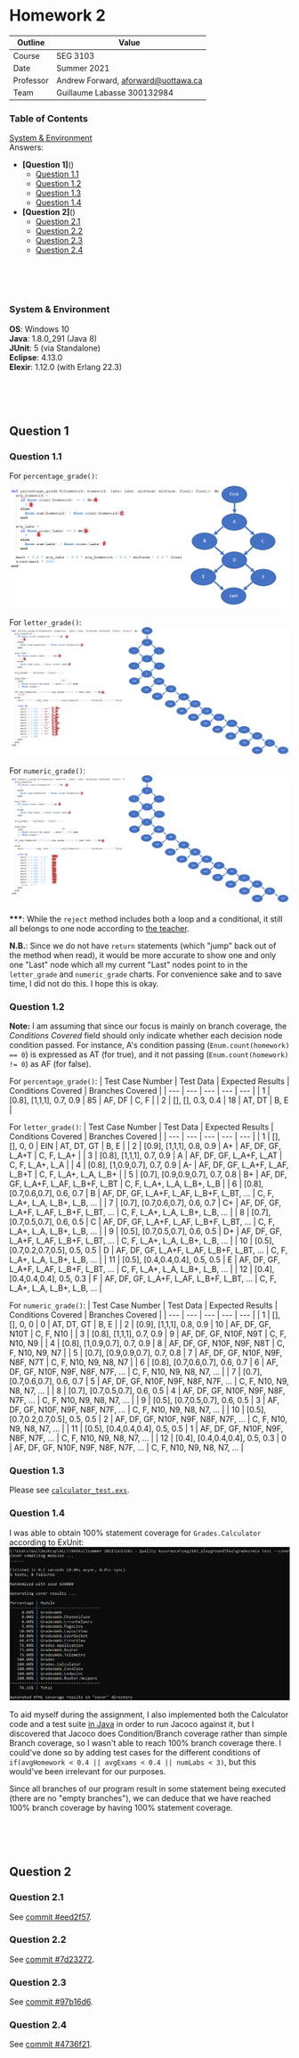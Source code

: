 # Homework 2

| Outline | Value |
| --- | --- |
| Course | SEG 3103 |
| Date | Summer 2021 |
| Professor | Andrew Forward, aforward@uottawa.ca |
| Team | Guillaume Labasse 300132984 |

### Table of Contents  
[System & Environment](#system--environment)  
Answers:
* **[Question 1]**()  
	* [Question 1.1]()
	* [Question 1.2]()
	* [Question 1.3]()
	* [Question 1.4]()
* **[Question 2]**()  
	* [Question 2.1]()
	* [Question 2.2]()
	* [Question 2.3]()
	* [Question 2.4]()

<br><br><br>

### System & Environment

**OS**: Windows 10<br>
**Java**: 1.8.0_291 (Java 8)<br>
**JUnit**: 5 (via Standalone)<br>
**Eclipse**: 4.13.0<br>
**Elexir**: 1.12.0 (with Erlang 22.3)

<br><br><br>

## Question 1

### Question 1.1
For `percentage_grade()`:
![Simplified flowchart, percent_grade](assets/scfg_percent.png)

For `letter_grade()`:
![Simplified flowchart, letter_grade](assets/scfg_letter.png)

For `numeric_grade()`:
![Simplified flowchart, numeric_grade](assets/scfg_num.png)

**\*\*\***: While the `reject` method includes both a loop and a conditional, it still all belongs to one node according to [the teacher](https://piazza.com/class/knxg0zgsce5jp?cid=206). 

**N.B.**: Since we do not have `return` statements (which "jump" back out of the method when read), it would be more accurate to show one and only one "Last" node which all my current "Last" nodes point to in the `letter_grade` and `numeric_grade` charts. For convenience sake and to save time, I did not do this. I hope this is okay.

### Question 1.2
**Note:** I am assuming that since our focus is mainly on branch coverage, the *Conditions Covered* field should only indicate whether each decision node condition passed. For instance, A's condition passing (`Enum.count(homework) == 0`) is expressed as AT (for true), and it not passing (`Enum.count(homework) != 0`) as AF (for false).

For `percentage_grade()`:
| Test Case Number | Test Data | Expected Results | Conditions Covered | Branches Covered |
| --- | --- | --- | --- | --- |
| 1 | [0.8], [1,1,1], 0.7, 0.9 | 85 | AF, DF | C, F |
| 2 | [], [], 0.3, 0.4 | 18 | AT, DT | B, E |

For `letter_grade()`:
| Test Case Number | Test Data | Expected Results | Conditions Covered | Branches Covered |
| --- | --- | --- | --- | --- |
| 1 |  [], [], 0, 0 | EIN                      | AT, DT, GT | B, E |
| 2 |  [0.9], [1,1,1], 0.8, 0.9 | A+           | AF, DF, GF, L_A+T | C, F, L_A+ |
| 3 |  [0.8], [1,1,1], 0.7, 0.9 | A            | AF, DF, GF, L_A+F, L_AT | C, F, L_A+, L_A |
| 4 |  [0.8], [1,0.9,0.7], 0.7, 0.9 | A-       | AF, DF, GF, L_A+F, L_AF, L_B+T | C, F, L_A+, L_A, L_B+ |
| 5 |  [0.7], [0.9,0.9,0.7], 0.7, 0.8 | B+     | AF, DF, GF, L_A+F, L_AF, L_B+F, L_BT | C, F, L_A+, L_A, L_B+, L_B |
| 6 |  [0.8], [0.7,0.6,0.7], 0.6, 0.7 | B      | AF, DF, GF, L_A+F, L_AF, L_B+F, L_BT, ... | C, F, L_A+, L_A, L_B+, L_B, ... |
| 7 |  [0.7], [0.7,0.6,0.7], 0.6, 0.7 | C+     | AF, DF, GF, L_A+F, L_AF, L_B+F, L_BT, ... | C, F, L_A+, L_A, L_B+, L_B, ... |
| 8 |  [0.7], [0.7,0.5,0.7], 0.6, 0.5 | C      | AF, DF, GF, L_A+F, L_AF, L_B+F, L_BT, ... | C, F, L_A+, L_A, L_B+, L_B, ... |
| 9 |  [0.5], [0.7,0.5,0.7], 0.6, 0.5 | D+     | AF, DF, GF, L_A+F, L_AF, L_B+F, L_BT, ... | C, F, L_A+, L_A, L_B+, L_B, ... |
| 10 | [0.5], [0.7,0.2,0.7,0.5], 0.5, 0.5 | D  | AF, DF, GF, L_A+F, L_AF, L_B+F, L_BT, ... | C, F, L_A+, L_A, L_B+, L_B, ... |
| 11 | [0.5], [0.4,0.4,0.4], 0.5, 0.5 | E      | AF, DF, GF, L_A+F, L_AF, L_B+F, L_BT, ... | C, F, L_A+, L_A, L_B+, L_B, ... |
| 12 | [0.4], [0.4,0.4,0.4], 0.5, 0.3 | F      | AF, DF, GF, L_A+F, L_AF, L_B+F, L_BT, ... | C, F, L_A+, L_A, L_B+, L_B, ... |

For `numeric_grade()`:
| Test Case Number | Test Data | Expected Results | Conditions Covered | Branches Covered |
| --- | --- | --- | --- | --- |
| 1 |  [], [], 0, 0 | 0                        | AT, DT, GT | B, E |
| 2 |  [0.9], [1,1,1], 0.8, 0.9 | 10           | AF, DF, GF, N10T | C, F, N10 |
| 3 |  [0.8], [1,1,1], 0.7, 0.9 | 9            | AF, DF, GF, N10F, N9T | C, F, N10, N9 |
| 4 |  [0.8], [1,0.9,0.7], 0.7, 0.9 | 8        | AF, DF, GF, N10F, N9F, N8T | C, F, N10, N9, N7 |
| 5 |  [0.7], [0.9,0.9,0.7], 0.7, 0.8 | 7      | AF, DF, GF, N10F, N9F, N8F, N7T | C, F, N10, N9, N8, N7 |
| 6 |  [0.8], [0.7,0.6,0.7], 0.6, 0.7 | 6      | AF, DF, GF, N10F, N9F, N8F, N7F, ... | C, F, N10, N9, N8, N7, ... |
| 7 |  [0.7], [0.7,0.6,0.7], 0.6, 0.7 | 5      | AF, DF, GF, N10F, N9F, N8F, N7F, ... | C, F, N10, N9, N8, N7, ... |
| 8 |  [0.7], [0.7,0.5,0.7], 0.6, 0.5 | 4      | AF, DF, GF, N10F, N9F, N8F, N7F, ... | C, F, N10, N9, N8, N7, ... |
| 9 |  [0.5], [0.7,0.5,0.7], 0.6, 0.5 | 3      | AF, DF, GF, N10F, N9F, N8F, N7F, ... | C, F, N10, N9, N8, N7, ... |
| 10 | [0.5], [0.7,0.2,0.7,0.5], 0.5, 0.5 | 2  | AF, DF, GF, N10F, N9F, N8F, N7F, ... | C, F, N10, N9, N8, N7, ... |
| 11 | [0.5], [0.4,0.4,0.4], 0.5, 0.5 | 1      | AF, DF, GF, N10F, N9F, N8F, N7F, ... | C, F, N10, N9, N8, N7, ... |
| 12 | [0.4], [0.4,0.4,0.4], 0.5, 0.3 | 0      | AF, DF, GF, N10F, N9F, N8F, N7F, ... | C, F, N10, N9, N8, N7, ... |

### Question 1.3
Please see [`calculator_test.exs`](https://github.com/Guy-L/seg3103_playground/blob/master/hw2/grades/test/grades/calculator_test.exs).

### Question 1.4
I was able to obtain 100% statement coverage for `Grades.Calculator` according to ExUnit:
![Coverage](assets/coverage.png)

To aid myself during the assignment, I also implemented both the Calculator code and a test suite [in Java](https://github.com/Guy-L/seg3103_playground/blob/master/hw2/grades_java%20(optional)/test/CalculatorTest.java) in order to run Jacoco against it, but I discovered that Jacoco does Condition/Branch coverage rather than simple Branch coverage, so I wasn't able to reach 100% branch coverage there. I could've done so by adding test cases for the different conditions of `if(avgHomework < 0.4 || avgExams < 0.4 || numLabs < 3)`, but this would've been irrelevant for our purposes.

Since all branches of our program result in some statement being executed (there are no "empty branches"), we can deduce that we have reached 100% branch coverage by having 100% statement coverage.


<br><br><br>

## Question 2

### Question 2.1
See [commit #eed2f57](https://github.com/Guy-L/seg3103_playground/commit/eed2f578fc8ee05f22ca4fb2989cc47b37356bca).

### Question 2.2
See [commit #7d23272](https://github.com/Guy-L/seg3103_playground/commit/7d232727c8942ca472bfcaccedaff34f10ff1c9f).

### Question 2.3
See [commit #97b16d6](https://github.com/Guy-L/seg3103_playground/commit/97b16d6866ba6ff76981c7159b24c68aba5d0cc3).

### Question 2.4
See [commit #4736f21](https://github.com/Guy-L/seg3103_playground/commit/4736f21098d31c1761e7330a8646f61fc3dcddfc).
